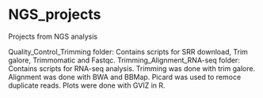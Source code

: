 # NGS_projects
Projects from NGS analysis

Quality_Control_Trimming folder: Contains scripts for SRR download, Trim galore, Trimmomatic and Fastqc.
Trimming_Alignment_RNA-seq folder: Contains scripts for RNA-seq analysis. Trimming was done with trim galore. Alignment was done with BWA and BBMap. Picard was used to remoce duplicate reads. Plots were done with GVIZ in R.
